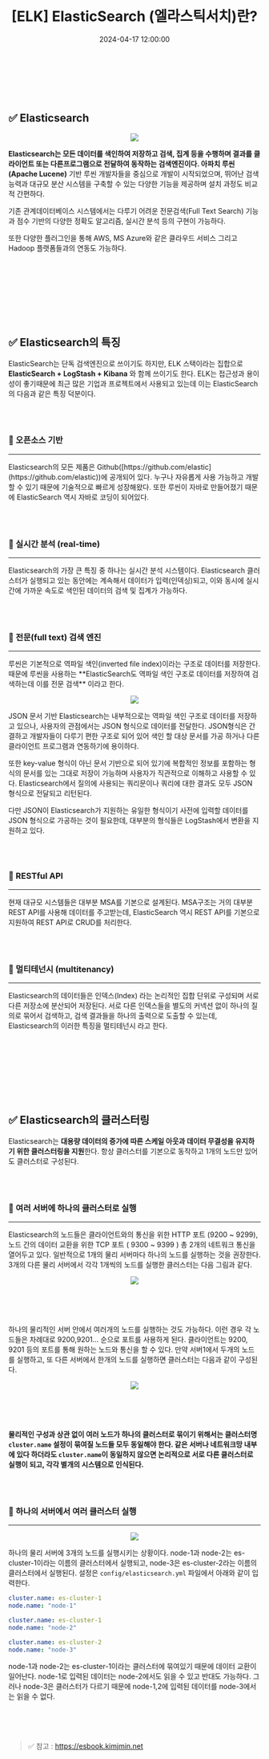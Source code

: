 ﻿---
permalink: /2024-04-18-ElasticSearch(엘라스틱서치)란/
published: true
title: "[ELK] ElasticSearch (엘라스틱서치)란? "
date: 2024-04-17 12:00:00
toc: true
toc_sticky: true
toc_label: "ElasticSearch (엘라스틱서치)란?"
categories:
- ELK
tags:
- ELK
- ElasticSearch
---

<br><br><br>



## ✅ Elasticsearch

<p align="center">
<img src="https://github.com/idkim97/idkim97.github.io/blob/master/img/elastic1.png?raw=true">
</p>

**Elasticsearch는 모든 데이터를 색인하여 저장하고 검색, 집계 등을 수행하며 결과를 클라이언트 또는 다른프로그램으로 전달하여 동작하는 검색엔진이다. 아파치 루씬(Apache Lucene)** 기반 루씬 개발자들을 중심으로 개발이 시작되었으며,  뛰어난 검색 능력과 대규모 분산 시스템을 구축할 수 있는 다양한 기능을 제공하며 설치 과정도 비교적 간편하다.

기존 관계데이터베이스 시스템에서는 다루기 어려운 전문검색(Full Text Search) 기능과 점수 기반의 다양한 정확도 알고리즘, 실시간 분석 등의 구현이 가능하다.

또한 다양한 플러그인을 통해 AWS, MS Azure와 같은 클라우드 서비스 그리고 Hadoop 플랫폼들과의 연동도 가능하다.

<br><br><br>
<br><br><br>
<br>

## ✅ Elasticsearch의 특징
ElasticSearch는 단독 검색엔진으로 쓰이기도 하지만, ELK 스택이라는 집합으로 **ElasticSearch + LogStash + Kibana** 와 함께 쓰이기도 한다. ELK는 접근성과 용이성이 좋기때문에 최근 많은 기업과 프로젝트에서 사용되고 있는데 이는 ElasticSearch의 다음과 같은 특징 덕분이다.

<br><br>

### 📌 오픈소스 기반
<hr>
Elasticsearch의 모든 제품은 Github([https://github.com/elastic](https://github.com/elastic))에 공개되어 있다. 누구나 자유롭게 사용 가능하고 개발할 수 있기 때문에 기술적으로 빠르게 성장해왔다. 또한 루씬이 자바로 만들어졌기 때문에 ElasticSearch 역시 자바로 코딩이 되어있다.

<br><br>

### 📌 실시간 분석 (real-time)
<hr>
Elasticsearch의 가장 큰 특징 중 하나는 실시간 분석 시스템이다. Elasticsearch 클러스터가 실행되고 있는 동안에는 계속해서 데이터가 입력(인덱싱)되고, 이와 동시에 실시간에 가까운 속도로 색인된 데이터의 검색 및 집계가 가능하다.

<br><br>

### 📌 전문(full text) 검색 엔진
<hr>
루씬은 기본적으로 역파일 색인(inverted file index)이라는 구조로 데이터를 저장한다. 때문에 루씬을 사용하는 **ElasticSearch도 역파일 색인 구조로 데이터를 저장하여 검색하는데 이를 전문 검색** 이라고 한다.

 <p align="center">
<img src="https://github.com/idkim97/idkim97.github.io/blob/master/img/elastic2.png?raw=true">
</p>

JSON 문서 기반 Elasticsearch는 내부적으로는 역파일 색인 구조로 데이터를 저장하고 있으나, 사용자의 관점에서는 JSON 형식으로 데이터를 전달한다. JSON형식은 간결하고 개발자들이 다루기 편한 구조로 되어 있어 색인 할 대상 문서를 가공 하거나 다른 클라이언트 프로그램과 연동하기에 용이하다.

또한 key-value 형식이 아닌 문서 기반으로 되어 있기에 복합적인 정보를 포함하는 형식의 문서를 있는 그대로 저장이 가능하며 사용자가 직관적으로 이해하고 사용할 수 있다. Elasticsearch에서 질의에 사용되는 쿼리문이나 쿼리에 대한 결과도 모두 JSON 형식으로 전달되고 리턴된다.

다만 JSON이 Elasticsearch가 지원하는 유일한 형식이기 사전에 입력할 데이터를 JSON 형식으로 가공하는 것이 필요한데, 대부분의 형식들은 LogStash에서 변환을 지원하고 있다.


<br><br>

### 📌 RESTful API
<hr>

현재 대규모 시스템들은 대부분 MSA를 기본으로 설계된다. MSA구조는 거의 대부분 REST API를 사용해 데이터를 주고받는데, ElasticSearch 역시 REST API를 기본으로 지원하여 REST API로 CRUD를 처리한다.


<br><br>

### 📌 멀티테넌시 (multitenancy)
<hr>
Elasticsearch의 데이터들은 인덱스(Index) 라는 논리적인 집합 단위로 구성되며 서로 다른 저장소에 분산되어 저장된다. 서로 다른 인덱스들을 별도의 커넥션 없이 하나의 질의로 묶어서 검색하고, 검색 결과들을 하나의 출력으로 도출할 수 있는데, Elasticsearch의 이러한 특징을 멀티테넌시 라고 한다.


<br><br><br>
<br><br><br>
<br>

## ✅ Elasticsearch의 클러스터링

Elasticsearch는 **대용량 데이터의 증가에 따른 스케일 아웃과 데이터 무결성을 유지하기 위한 클러스터링을 지원**한다. 항상 클러스터를 기본으로 동작하고 1개의 노드만 있어도 클러스터로 구성된다.

<br><br>

### 📌 여러 서버에 하나의 클러스터로 실행
<hr>

Elasticsearch의 노드들은 클라이언트와의 통신을 위한 HTTP 포트 (9200 ~ 9299), 노드 간의 데이터 교환을 위한 TCP 포트 ( 9300 ~ 9399 ) 총 2개의 네트워크 통신을 열어두고 있다. 일반적으로 1개의 물리 서버마다 하나의 노드를 실행하는 것을 권장한다. 3개의 다른 물리 서버에서 각각 1개씩의 노드를 실행한 클러스터는 다음 그림과 같다.

 <p align="center">
<img src="https://github.com/idkim97/idkim97.github.io/blob/master/img/elastic1.avif?raw=true">
</p>

<br><br><br>

하나의 물리적인 서버 안에서 여러개의 노드를 실행하는 것도 가능하다. 이런 경우 각 노드들은 차례대로 9200,9201... 순으로 포트를 사용하게 된다. 클라이언트는 9200, 9201 등의 포트를 통해 원하는 노드와 통신을 할 수 있다. 만약 서버1에서 두개의 노드를 실행하고, 또 다른 서버에서 한개의 노드를 실행하면 클러스터는 다음과 같이 구성된다.
 <p align="center">
<img src="https://github.com/idkim97/idkim97.github.io/blob/master/img/elastic3.png?raw=true">
</p>


<br><br><br>

**물리적인 구성과 상관 없이 여러 노드가 하나의 클러스터로 묶이기 위해서는 클러스터명 `cluster.name` 설정이 묶여질 노드들 모두 동일해야 한다. 같은 서버나 네트워크망 내부에 있다 하더라도 `cluster.name`이 동일하지 않으면 논리적으로 서로 다른 클러스터로 실행이 되고, 각각 별개의 시스템으로 인식된다.**


<br><br>

### 📌 하나의 서버에서 여러 클러스터 실행
<hr>

 <p align="center">
<img src="https://github.com/idkim97/idkim97.github.io/blob/master/img/elastic4.png?raw=true">
</p>

하나의 물리 서버에 3개의 노드를 실행시키는 상황이다. node-1과 node-2는 es-cluster-1이라는 이름의 클러스터에서 실행되고, node-3은 es-cluster-2라는 이름의 클러스터에서 실행된다. 설정은 `config/elasticsearch.yml` 파일에서 아래와 같이 입력한다.

```yml
cluster.name: es-cluster-1
node.name: "node-1"

cluster.name: es-cluster-1
node.name: "node-2"

cluster.name: es-cluster-2
node.name: "node-3"
```

node-1과 node-2는 es-cluster-1이라는 클러스터에 묶여있기 때문에 데이터 교환이 일어난다. node-1로 입력된 데이터는 node-2에서도 읽을 수 있고 반대도 가능하다. 그러나 node-3은 클러스터가 다르기 때문에 node-1,2에 입력된 데이터를 node-3에서는 읽을 수 없다. 

<br><br><br>



> ✅ 참고 : https://esbook.kimjmin.net


